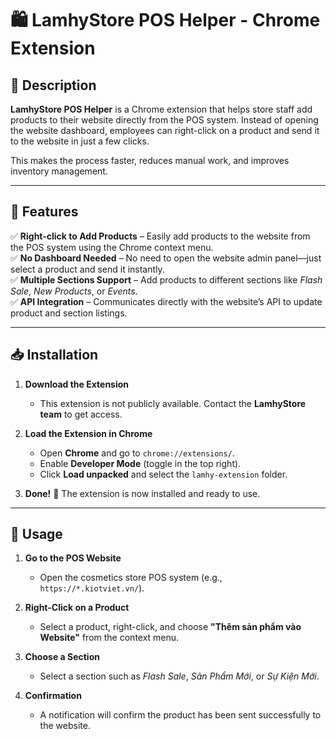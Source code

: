 # 🛍️ LamhyStore POS Helper - Chrome Extension

## 🚀 Description  
**LamhyStore POS Helper** is a Chrome extension that helps store staff add products to their website directly from the POS system. Instead of opening the website dashboard, employees can right-click on a product and send it to the website in just a few clicks. 

This makes the process faster, reduces manual work, and improves inventory management.

---

## 📌 Features  
✅ **Right-click to Add Products** – Easily add products to the website from the POS system using the Chrome context menu.  
✅ **No Dashboard Needed** – No need to open the website admin panel—just select a product and send it instantly.  
✅ **Multiple Sections Support** – Add products to different sections like *Flash Sale*, *New Products*, or *Events*.  
✅ **API Integration** – Communicates directly with the website’s API to update product and section listings.  

---

## 📥 Installation  

1. **Download the Extension**  
   - This extension is not publicly available. Contact the **LamhyStore team** to get access.  

2. **Load the Extension in Chrome**  
   - Open **Chrome** and go to `chrome://extensions/`.  
   - Enable **Developer Mode** (toggle in the top right).  
   - Click **Load unpacked** and select the `lamhy-extension` folder.  

3. **Done!** 🎉 The extension is now installed and ready to use.  

---

## 📖 Usage  

1. **Go to the POS Website**  
   - Open the cosmetics store POS system (e.g., `https://*.kiotviet.vn/`).  

2. **Right-Click on a Product**  
   - Select a product, right-click, and choose **"Thêm sản phẩm vào Website"** from the context menu.  

3. **Choose a Section**  
   - Select a section such as *Flash Sale*, *Sản Phẩm Mới*, or *Sự Kiện Mới*.  

4. **Confirmation**  
   - A notification will confirm the product has been sent successfully to the website.  



